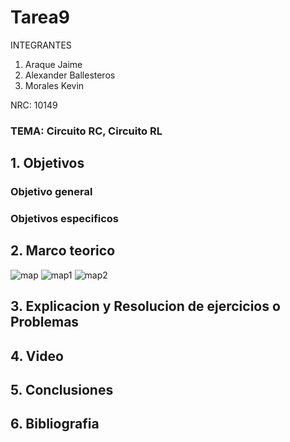 # Tarea9
INTEGRANTES

1. Araque Jaime
2. Alexander Ballesteros
3. Morales Kevin

NRC: 10149
### TEMA: Circuito RC, Circuito RL
## 1. Objetivos
### Objetivo general
### Objetivos especificos
## 2. Marco teorico

![map](https://user-images.githubusercontent.com/93224166/153532108-996be566-3b4c-4121-9ecf-2bcd28fe5758.png)
![map1](https://user-images.githubusercontent.com/93224166/153532115-827e42a3-e6d5-4b66-a11a-67964bf2046c.png)
![map2](https://user-images.githubusercontent.com/93224166/153532116-93a9797c-36ae-4313-af2a-dbf86aa4209f.png)



## 3. Explicacion y Resolucion de ejercicios o Problemas
## 4. Video 
## 5. Conclusiones
## 6. Bibliografia

